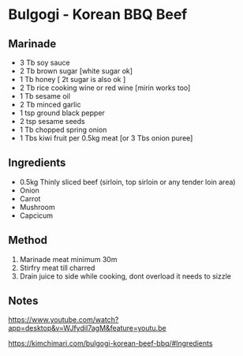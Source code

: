 # Bulgogi - Korean BBQ Beef


## Marinade

* 3 Tb soy sauce
* 2 Tb brown sugar [white sugar ok]
* 1 Tb honey [ 2t sugar is also ok ]
* 2 Tb rice cooking wine or red wine [mirin works too]
* 1 Tb sesame oil
* 2 Tb minced garlic
* 1 tsp ground black pepper
* 2 tsp sesame seeds
* 1 Tb chopped spring onion
* 1 Tbs kiwi fruit per 0.5kg meat [or 3 Tbs onion puree]


## Ingredients

* 0.5kg Thinly sliced beef (sirloin, top sirloin or any tender loin area)
* Onion
* Carrot
* Mushroom
* Capcicum


## Method

1. Marinade meat minimum 30m
2. Stirfry meat till charred
3. Drain juice to side while cooking, dont overload it needs to sizzle

## Notes

https://www.youtube.com/watch?app=desktop&v=WJfydiI7agM&feature=youtu.be

https://kimchimari.com/bulgogi-korean-beef-bbq/#Ingredients
